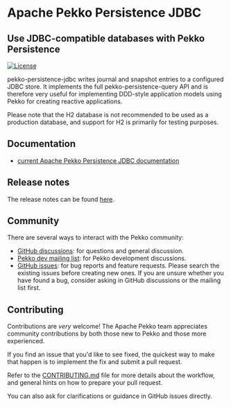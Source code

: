 # Apache Pekko Persistence JDBC
## Use JDBC-compatible databases with Pekko Persistence

[![License](https://img.shields.io/:license-Apache%202-red.svg)](https://www.apache.org/licenses/LICENSE-2.0.txt)

pekko-persistence-jdbc writes journal and snapshot entries to a configured JDBC store. It implements the full pekko-persistence-query API and is therefore very useful for implementing DDD-style 
application models using Pekko for creating reactive applications.

Please note that the H2 database is not recommended to be used as a production database, and support for H2 is primarily for testing purposes.

## Documentation

* [current Apache Pekko Persistence JDBC documentation](https://pekko.apache.org/docs/pekko-persistence-jdbc/current/)

## Release notes

The release notes can be found [here](https://github.com/apache/incubator-pekko-persistence-jdbc/releases).

## Community

There are several ways to interact with the Pekko community:

- [GitHub discussions](https://github.com/apache/incubator-pekko-persistence-jdbc/discussions): for questions and general discussion.
- [Pekko dev mailing list](https://lists.apache.org/list.html?dev@pekko.apache.org): for Pekko development discussions.
- [GitHub issues](https://github.com/apache/incubator-pekko-persistence-jdbc/issues): for bug reports and feature requests. Please search the existing issues before creating new ones. If you are unsure whether you have found a bug, consider asking in GitHub discussions or the mailing list first.

## Contributing

Contributions are *very* welcome! The Apache Pekko team appreciates community contributions by both those new to Pekko and those more experienced.

If you find an issue that you'd like to see fixed, the quickest way to make that happen is to implement the fix and submit a pull request.

Refer to the [CONTRIBUTING.md](CONTRIBUTING.md) file for more details about the workflow, and general hints on how to prepare your pull request.

You can also ask for clarifications or guidance in GitHub issues directly.
